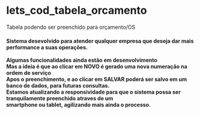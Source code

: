 # lets_cod_tabela_orcamento
Tabela podendo ser preenchido para orçamento/OS

<h4>
Sistema desevolvido para atender qualquer empresa que deseja dar mais performance a suas operações.<br>
<br><strong>Algumas funcionalidades ainda estão em desenvolvimento</strong>
<br>Mas a ideia é que ao clicar em NOVO é gerado uma nova numeração na ordem de serviço
<br>Apos o preenchimento, e ao clicar em SALVAR poderá ser salvo em um banco de dados, para futuras consultas.
<br>Estamos atualizando a responsividade para que o sistema possa ser tranquilamente preenchido atraves de um <br>
smartphone ou tablet, agilizando mais ainda o processo.
</h4>

